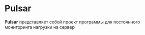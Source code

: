 # Pulsar

**Pulsar** представляет собой проект программы для 
постоянного мониторинга нагрузки на сервер
